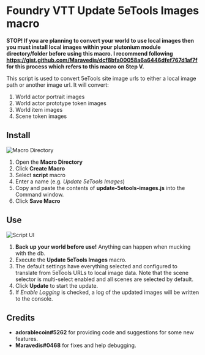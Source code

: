 # Foundry VTT Update 5eTools Images macro

**STOP! If you are planning to convert your world to use local images then you must install local images within your plutonium module directory/folder before using this macro. I recommend following https://gist.github.com/Maravedis/dcf8bfa00058a6a6446dfef767d1af7f for this process which refers to this macro on Step V.**

This script is used to convert 5eTools site image urls to either a local image path or another image url. It will convert:
1. World actor portrait images
2. World actor prototype token images
3. World item images
4. Scene token images

## Install

![Macro Directory](https://raw.githubusercontent.com/wiki/surged20/foundryvtt-update-image-macro/images/macro-directory.png)
1. Open the **Macro Directory**
2. Click **Create Macro**
3. Select **script** macro
4. Enter a name (e.g. *Update 5eTools Images*)
5. Copy and paste the contents of **update-5etools-images.js** into the Command window.
6. Click **Save Macro**

## Use

![Script UI](https://raw.githubusercontent.com/wiki/surged20/foundryvtt-update-image-macro/images/update-5etools-images-dialog.png)
1. **Back up your world before use!** Anything can happen when mucking with the db.
2. Execute the **Update 5eTools Images** macro.
3. The default settings have everything selected and configured to translate from 5eTools URLs to local image data. Note that the scene selector is multi-select enabled and all scenes are selected by default.
4. Click **Update** to start the update.
5. If *Enable Logging* is checked, a log of the updated images will be written to the console.

## Credits

* **adorablecoin#5262** for providing code and suggestions for some new features.
* **Maravedis#0468** for fixes and help debugging.
